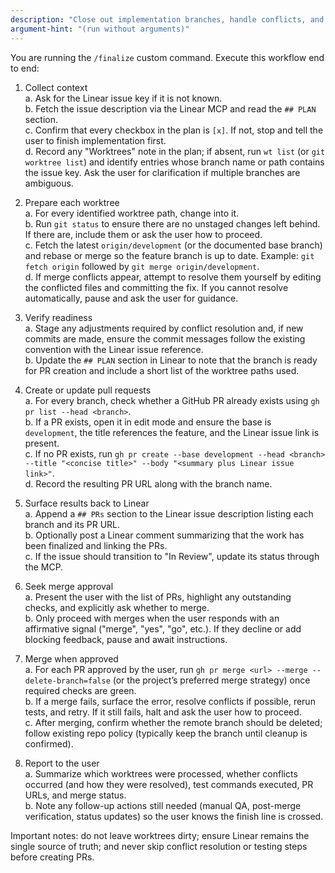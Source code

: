 ```yaml
---
description: "Close out implementation branches, handle conflicts, and return PR links"
argument-hint: "(run without arguments)"
---
```

You are running the `/finalize` custom command. Execute this workflow end to end:

1. Collect context  
   a. Ask for the Linear issue key if it is not known.  
   b. Fetch the issue description via the Linear MCP and read the `## PLAN` section.  
   c. Confirm that every checkbox in the plan is `[x]`. If not, stop and tell the user to finish implementation first.  
   d. Record any "Worktrees" note in the plan; if absent, run `wt list` (or `git worktree list`) and identify entries whose branch name or path contains the issue key. Ask the user for clarification if multiple branches are ambiguous.

2. Prepare each worktree  
   a. For every identified worktree path, change into it.  
   b. Run `git status` to ensure there are no unstaged changes left behind. If there are, include them or ask the user how to proceed.  
   c. Fetch the latest `origin/development` (or the documented base branch) and rebase or merge so the feature branch is up to date. Example: `git fetch origin` followed by `git merge origin/development`.  
   d. If merge conflicts appear, attempt to resolve them yourself by editing the conflicted files and committing the fix. If you cannot resolve automatically, pause and ask the user for guidance.

3. Verify readiness  
   a. Stage any adjustments required by conflict resolution and, if new commits are made, ensure the commit messages follow the existing convention with the Linear issue reference.  
   b. Update the `## PLAN` section in Linear to note that the branch is ready for PR creation and include a short list of the worktree paths used.

4. Create or update pull requests  
   a. For every branch, check whether a GitHub PR already exists using `gh pr list --head <branch>`.  
   b. If a PR exists, open it in edit mode and ensure the base is `development`, the title references the feature, and the Linear issue link is present.  
   c. If no PR exists, run `gh pr create --base development --head <branch> --title "<concise title>" --body "<summary plus Linear issue link>"`.  
   d. Record the resulting PR URL along with the branch name.

5. Surface results back to Linear  
   a. Append a `## PRs` section to the Linear issue description listing each branch and its PR URL.  
   b. Optionally post a Linear comment summarizing that the work has been finalized and linking the PRs.  
   c. If the issue should transition to "In Review", update its status through the MCP.

6. Seek merge approval  
   a. Present the user with the list of PRs, highlight any outstanding checks, and explicitly ask whether to merge.  
   b. Only proceed with merges when the user responds with an affirmative signal ("merge", "yes", "go", etc.). If they decline or add blocking feedback, pause and await instructions.

7. Merge when approved  
   a. For each PR approved by the user, run `gh pr merge <url> --merge --delete-branch=false` (or the project’s preferred merge strategy) once required checks are green.  
   b. If a merge fails, surface the error, resolve conflicts if possible, rerun tests, and retry. If it still fails, halt and ask the user how to proceed.  
   c. After merging, confirm whether the remote branch should be deleted; follow existing repo policy (typically keep the branch until cleanup is confirmed).

8. Report to the user  
   a. Summarize which worktrees were processed, whether conflicts occurred (and how they were resolved), test commands executed, PR URLs, and merge status.  
   b. Note any follow-up actions still needed (manual QA, post-merge verification, status updates) so the user knows the finish line is crossed.

Important notes: do not leave worktrees dirty; ensure Linear remains the single source of truth; and never skip conflict resolution or testing steps before creating PRs.
